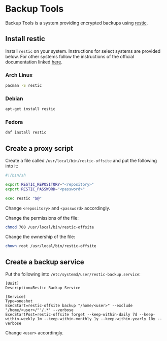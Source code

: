 # Backup Tools
Backup Tools is a system providing
encrypted backups using [restic](https://restic.net/).

## Install restic
Install `restic` on your system. Instructions
for select systems are provided below. For 
other systems follow the instructions of the 
official documentation linked 
[here](https://restic.readthedocs.io/en/stable/020_installation.html).

### Arch Linux
```sh
pacman -S restic
```

### Debian
```sh
apt-get install restic
```

### Fedora
```sh
dnf install restic
```

## Create a proxy script
Create a file called `/usr/local/bin/restic-offsite` and 
put the following into it:
```sh
#!/bin/sh

export RESTIC_REPOSITORY="<repository>"
export RESTIC_PASSWORD="<password>"

exec restic "$@"
```
Change `<repository>` and `<password>` accordingly.

Change the permissions of the file:
```sh
chmod 700 /usr/local/bin/restic-offsite
```

Change the ownership of the file:
```sh
chown root /usr/local/bin/restic-offsite
```

## Create a backup service
Put the following into `/etc/systemd/user/restic-backup.service`:
```
[Unit]
Description=Restic Backup Service

[Service]
Type=oneshot
ExecStart=restic-offsite backup "/home/<user>" --exclude "/home/<user>/"'/.*' --verbose
ExecStartPost=restic-offsite forget --keep-within-daily 7d --keep-within-weekly 1m --keep-within-monthly 1y --keep-within-yearly 10y --verbose
```
Change `<user>` accordingly.
